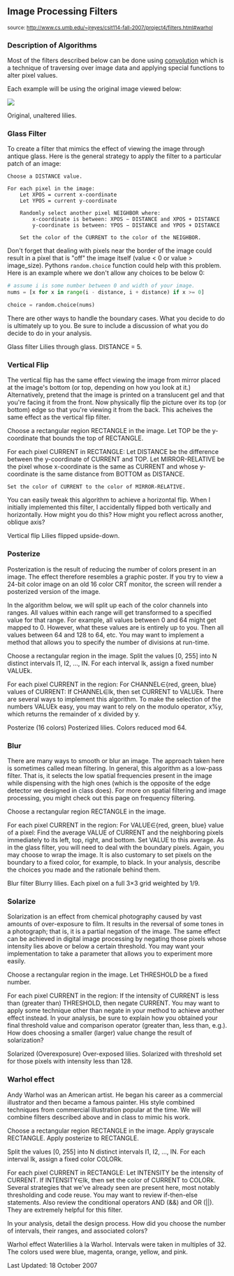 ## Image Processing Filters
<sup>source: http://www.cs.umb.edu/~jreyes/csit114-fall-2007/project4/filters.html#warhol</sup>

### Description of Algorithms

Most of the filters described below can be done using [convolution](https://en.wikipedia.org/wiki/Kernel_(image_processing)) which is a technique of traversing over image data and applying special functions to alter pixel values. 

Each example will be using the original image viewed below:

![](http://www.cs.umb.edu/~jreyes/csit114-fall-2007/images/project4/waterlilies.jpg)

Original, unaltered lilies.

### Glass Filter

To create a filter that mimics the effect of viewing the image through antique glass. Here is the general strategy to apply the filter to a particular patch of an image:

```
Choose a DISTANCE value.

For each pixel in the image: 
	Let XPOS = current x-coordinate
	Let YPOS = current y-coordinate

	Randomly select another pixel NEIGHBOR where:  
		x-coordinate is between: XPOS − DISTANCE and XPOS + DISTANCE
		y-coordinate is between: YPOS − DISTANCE and YPOS + DISTANCE

	Set the color of the CURRENT to the color of the NEIGHBOR.
```
Don't forget that dealing with pixels near the border of the image could result in a pixel that is "off" the image itself (value < 0 or value > image_size). Pythons `random.choice` function could help with this problem. Here is an example where we don't allow any choices to be below 0:

```python
# assume i is some number between 0 and width of your image.
nums = [x for x in range(i - distance, i + distance) if x >= 0]

choice = random.choice(nums)
```


There are other ways to handle the boundary cases. What you decide to do is ultimately up to you. Be sure to include a discussion of what you do decide to do in your analysis.

Glass filter
Lilies through glass. DISTANCE = 5.

### Vertical Flip

The vertical flip has the same effect viewing the image from mirror placed at the image's bottom (or top, depending on how you look at it.) Alternatively, pretend that the image is printed on a translucent gel and that you're facing it from the front. Now physically flip the picture over its top (or bottom) edge so that you're viewing it from the back. This acheives the same effect as the vertical flip filter.

Choose a rectangular region RECTANGLE in the image.
Let TOP be the y-coordinate that bounds the top of RECTANGLE.

For each pixel CURRENT in RECTANGLE:
	Let DISTANCE be the difference between the y-coordinate of CURRENT and TOP.
	Let MIRROR-RELATIVE be the pixel whose x-coordinate is the same as CURRENT
		and whose y-coordinate is the same distance from BOTTOM as DISTANCE.
		
	Set the color of CURRENT to the color of MIRROR-RELATIVE.
You can easily tweak this algorithm to achieve a horizontal flip. When I initially implemented this filter, I accidentally flipped both vertically and horizontally. How might you do this? How might you reflect across another, oblique axis?

Vertical flip
Lilies flipped upside-down.

### Posterize

Posterization is the result of reducing the number of colors present in an image. The effect therefore resembles a graphic poster. If you try to view a 24-bit color image on an old 16 color CRT monitor, the screen will render a posterized version of the image.

In the algorithm below, we will split up each of the color channels into ranges. All values within each range will get transformed to a specified value for that range. For example, all values between 0 and 64 might get mapped to 0. However, what these values are is entirely up to you. Then all values between 64 and 128 to 64, etc. You may want to implement a method that allows you to specify the number of divisions at run-time.

Choose a rectangular region in the image.
Split the values [0, 255] into N distinct intervals I1, I2, ..., IN.
For each interval Ik, assign a fixed number VALUEk.

For each pixel CURRENT in the region:
	For CHANNEL∈{red, green, blue} values of CURRENT:
		If CHANNEL∈Ik, then set CURRENT to VALUEk.
There are several ways to implement this algorithm. To make the selection of the numbers VALUEk easy, you may want to rely on the modulo operator, x%y, which returns the remainder of x divided by y.

Posterize (16 colors)
Posterized lilies. Colors reduced mod 64.

### Blur

There are many ways to smooth or blur an image. The approach taken here is sometimes called mean filtering. In general, this algorithm as a low-pass filter. That is, it selects the low spatial frequencies present in the image while dispensing with the high ones (which is the opposite of the edge detector we designed in class does). For more on spatial filtering and image processing, you might check out this page on frequency filtering.

Choose a rectangular region RECTANGLE in the image.

For each pixel CURRENT in the region:
	For VALUE∈{red, green, blue} value of a pixel:
		Find the average VALUE of CURRENT and the neighboring pixels 
			immediately to its left, top, right, and bottom.
		Set VALUE to this average.
As in the glass filter, you will need to deal with the boundary pixels. Again, you may choose to wrap the image. It is also customary to set pixels on the boundary to a fixed color, for example, to black. In your analysis, describe the choices you made and the rationale behind them.

Blur filter
Blurry lilies. Each pixel on a full 3×3 grid weighted by 1/9.

### Solarize

Solarization is an effect from chemical photography caused by vast amounts of over-exposure to film. It results in the reversal of some tones in a photograph; that is, it is a partial negation of the image. The same effect can be achieved in digital image processing by negating those pixels whose intensity lies above or below a certain threshold. You may want your implementation to take a parameter that allows you to experiment more easily.

Choose a rectangular region in the image.
Let THRESHOLD be a fixed number.

For each pixel CURRENT in the region:
	If the intensity of CURRENT is less than (greater than) THRESHOLD,
		then negate CURRENT.
You may want to apply some technique other than negate in your method to achieve another effect instead. In your analysis, be sure to explain how you obtained your final threshold value and comparison operator (greater than, less than, e.g.). How does choosing a smaller (larger) value change the result of solarization?

Solarized (Overexposure)
Over-exposed lilies. Solarized with threshold set for those pixels with intensity less than 128.

### Warhol effect

Andy Warhol was an American artist. He began his career as a commercial illustrator and then became a famous painter. His style combined techniques from commercial illustration popular at the time. We will combine filters described above and in class to mimic his work.

Choose a rectangular region RECTANGLE in the image.
Apply grayscale RECTANGLE.
Apply posterize to RECTANGLE.

Split the values [0, 255] into N distinct intervals I1, I2, ..., IN.
For each interval Ik, assign a fixed color COLORk.

For each pixel CURRENT in RECTANGLE:
	Let INTENSITY be the intensity of CURRENT.
	If INTENSITY∈Ik, then set the color of CURRENT to COLORk.
Several strategies that we've already seen are present here, most notably thresholding and code reuse. You may want to review if-then-else statements. Also review the conditional operators AND (&&) and OR (||). They are extremely helpful for this filter.

In your analysis, detail the design process. How did you choose the number of intervals, their ranges, and associated colors?

Warhol effect
Waterlilies à la Warhol. Intervals were taken in multiples of 32.
The colors used were blue, magenta, orange, yellow, and pink.

Last Updated: 18 October 2007
